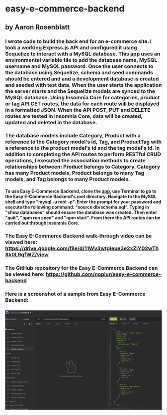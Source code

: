 # easy-e-commerce-backend
## by Aaron Rosenblatt

### I wrote code to build the back end for an e-commerce site. I took a working Express.js API and configured it using Sequelize to interact with a MySQL database. This app uses an environmental variable file to add the database name, MySQL username and MySQL password. Once the user connects to the database using Sequelize, schema and seed commands should be entered and and a development database is created and seeded with test data. When the user starts the application the server starts and the Sequelize models are synced to the MySQL database. Using Insomnia Core for categories, product or tag API GET routes, the data for each route will be displayed in a formatted JSON. When the API POST, PUT and DELETE routes are tested in Insomnia Core, data will be created, updated and deleted in the database.

### The database models include Category, Product with a reference to the Category model's id, Tag, and ProductTag with a reference to the product model's id and the tag model's id. In addition to completing the API routes to perform RESTful CRUD operations, I executed the association methods to create relationships between: Product belongs to Category, Category has many Product models, Product belongs to many Tag models, and Tag belongs to many Product models. 

#### To use Easy E-Commerce Backend, clone the [app](https://github.com/noplur/easy-e-commerce-backend), use Terminal to go to the Easy E-Commerce Backend's root directory. Navigate to the MySQL shell and type "mysql -u root -p". Enter the prompt for your password and execute the following command: "source db/schema.sql". Typing in "show databases" should ensure the database was created. Then enter "quit", "npm run seed" and "npm start". From there the API routes can be carried out through Insomnia Core.

### The Easy E-Commerce Backend walk-through video can be viewed here: https://drive.google.com/file/d/11Wv3wtgieue3e2xZlY02wTh8k0L9qfWZ/view

### The GitHub repository for the Easy E-Commerce Backend can be viewed here: https://github.com/noplur/easy-e-commerce-backend

### Here is a screenshot of a sample from Easy E-Commerce Backend:
### ![](./images/easy_e_commerce.jpg)
